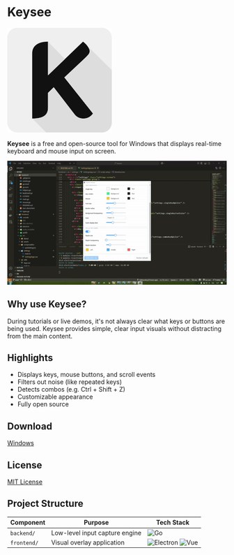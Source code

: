 # Keysee

![Keysee Logo](keysee-logo.svg)

**Keysee** is a free and open-source tool for Windows that displays real-time keyboard and mouse input on screen. 

![Showcase](showcase.gif)

## Why use Keysee?

During tutorials or live demos, it's not always clear what keys or buttons are being used.
Keysee provides simple, clear input visuals without distracting from the main content.

## Highlights

- Displays keys, mouse buttons, and scroll events
- Filters out noise (like repeated keys)
- Detects combos (e.g. Ctrl + Shift + Z)
- Customizable appearance
- Fully open source

## Download

[Windows](https://github.com/sakhnovkrg/keysee/releases)

## License

[MIT License](LICENSE)

## Project Structure

| Component  | Purpose                          | Tech Stack                               |
|------------|----------------------------------|------------------------------------------|
| `backend/` | Low-level input capture engine   | ![Go](https://img.shields.io/badge/-Go-00ADD8?logo=go&logoColor=white) |
| `frontend/`| Visual overlay application       | ![Electron](https://img.shields.io/badge/-Electron-47848F?logo=electron&logoColor=white) ![Vue](https://img.shields.io/badge/-Vue.js-4FC08D?logo=vue.js&logoColor=white) |
